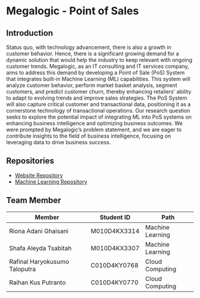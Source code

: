 # Megalogic - Point of Sales

## Introduction
Status quo, with technology advancement, there is also a growth in customer behavior. Hence, there is a significant growing demand for a dynamic solution that would help the industry to keep relevant with ongoing customer trends. Megalogic, as an IT consulting and IT services company, aims to address this demand by developing a Point of Sale (PoS) System that integrates built-in Machine Learning (ML) capabilities. This system will analyze customer behavior, perform market basket analysis, segment customers, and predict customer churn, thereby enhancing retailers' ability to adapt to evolving trends and improve sales strategies. The PoS System will also capture critical customer and transactional data, positioning it as a cornerstone technology of transactional operations. Our research question seeks to explore the potential impact of integrating ML into PoS systems on enhancing business intelligence and optimizing business outcomes. We were prompted by Megalogic’s problem statement, and we are eager to contribute insights to the field of business intelligence, focusing on leveraging data to drive business success.

## Repositories
- [Website Repository](https://github.com/Megalogic-Point-of-Sales-02/PoS-Website)
- [Machine Learning Repository](https://github.com/Megalogic-Point-of-Sales-02/PoS-ML)

## Team Member

| Member | Student ID | Path | 
| --- | --- | --- |
| Riona Adani Ghaisani | M010D4KX3314   | Machine Learning |    
| Shafa Aleyda Tsabitah | M010D4KX3307  |  Machine Learning  | 
| Rafinal Haryokusumo Taloputra | C010D4KY0768   |  Cloud Computing  |
| Raihan Kus Putranto | C010D4KY0770   | Cloud Computing |


